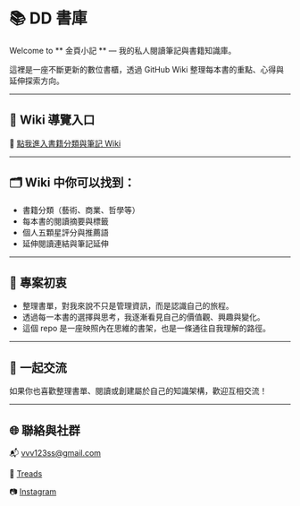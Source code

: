# 📚 DD 書庫

Welcome to ** 金頁小記 ** — 我的私人閱讀筆記與書籍知識庫。

這裡是一座不斷更新的數位書櫃，透過 GitHub Wiki 整理每本書的重點、心得與延伸探索方向。

---

## 🚪 Wiki 導覽入口

📖 [點我進入書籍分類與筆記 Wiki](https://github.com/DD-Hsu/bookon/wiki/book-on)

---

## 🗂 Wiki 中你可以找到：

- 書籍分類（藝術、商業、哲學等）
- 每本書的閱讀摘要與標籤
- 個人五顆星評分與推薦語
- 延伸閱讀連結與筆記延伸

---

## 🔧 專案初衷

- 整理書單，對我來說不只是管理資訊，而是認識自己的旅程。
- 透過每一本書的選擇與思考，我逐漸看見自己的價值觀、興趣與變化。
- 這個 repo 是一座映照內在思維的書架，也是一條通往自我理解的路徑。


---

## 🤝 一起交流

如果你也喜歡整理書單、閱讀或創建屬於自己的知識架構，歡迎互相交流！

---

## 🌐 聯絡與社群

📬 vvv123ss@gmail.com

🔗 [Treads](https://www.threads.com/@estherkyo8?igshid=NTc4MTIwNjQ2YQ==)  

📷 [Instagram](https://instagram.com/estherkyo8)  

